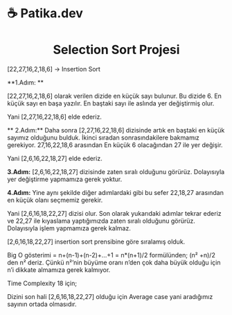 # ☕ Patika.dev 


<h1 align="center">
  Selection Sort Projesi
</h1>


[22,27,16,2,18,6] -> Insertion Sort

**1.Adım: **

[22,27,16,2,18,6] olarak verilen dizide en küçük sayı bulunur. Bu dizide 6.
En küçük sayı en başa yazılır. En baştaki sayı ile aslında yer değiştirmiş olur.

Yani [2,27,16,22,18,6] elde ederiz.

** 2.Adım:**
Daha sonra [2,27,16,22,18,6] dizisinde artık en baştaki en küçük sayımız olduğunu bulduk. İkinci sıradan sonrasındakilere bakmamız gerekiyor. 27,16,22,18,6 arasından
En küçük 6 olacağından 27 ile yer değişir. 

Yani [2,6,16,22,18,27] elde ederiz.

**3.Adım:**
[2,6,16,22,18,27] dizisinde zaten sıralı olduğunu görürüz. Dolayısıyla yer değiştirme yapmamıza gerek yoktur.

**4.Adım:**
Yine aynı şekilde diğer adımlardaki gibi bu sefer 22,18,27 arasından en küçük olanı seçmemiz gerekir.

 Yani [2,6,16,18,22,27] dizisi olur.
Son olarak yukarıdaki adımlar tekrar ederiz ve 22,27 ile kıyaslama yaptığımızda zaten sıralı olduğunu görürüz. Dolayısıyla işlem yapmamıza gerek kalmaz.


[2,6,16,18,22,27] insertion sort prensibine göre sıralamış olduk.

Big O gösterimi = n+(n-1)+(n-2)+…+1 = n*(n+1)/2 formülünden;
(n² +n)/2 den n² deriz. Çünkü n²’nin büyüme oranı n’den çok daha büyük olduğu için n’i dikkate almamıza gerek kalmıyor.

Time Complexity 18 için;

Dizini son hali [2,6,16,18,22,27] olduğu için Average case yani aradığımız sayının ortada olmasıdır.


